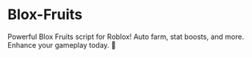 # Blox-Fruits
Powerful Blox Fruits script for Roblox! Auto farm, stat boosts, and more. Enhance your gameplay today. 🚀
